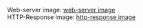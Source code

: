Web-server image: [web-server image](https://developer.mozilla.org/en-US/docs/Learn_web_development/Howto/Web_mechanics/What_is_a_web_server)  
HTTP-Response image: [http-response image](https://www.geeksforgeeks.org/state-the-core-components-of-an-http-response/)